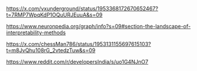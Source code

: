 https://x.com/vxunderground/status/1953368172670652467?t=7RMP7WpqKdP1OQuURJEuuA&s=09

https://www.neuronpedia.org/graph/info?s=09#section-the-landscape-of-interpretability-methods

https://x.com/chessMan786/status/1953131155697615103?t=m8JvQhu108rG_2vtedzTuw&s=09

https://www.reddit.com/r/developersIndia/s/uo1G4NJnO7